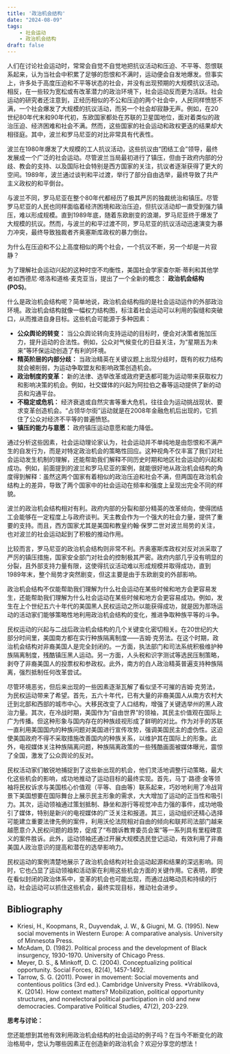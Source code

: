 ```yaml
---
title: '政治机会结构'
date: "2024-08-09"
tags:
    - 社会运动
    - 政治机会结构
draft: false
---
```


人们在讨论社会运动时，常常会自觉不自觉地把抗议活动和压迫、不平等、怨恨联系起来，认为当社会中积累了足够的怨恨和不满时，运动便会自发地爆发。但事实上，许多处于高度压迫和不平等状态的社会，并没有出现预期的大规模抗议活动。相反，在一些较为宽松或有改革潜力的政治环境下，社会运动反而更为活跃。社会运动的研究者还注意到，正经历相似的不公和压迫的两个社会中，人民同样愤怒不满，一个社会爆发了大规模的抗议活动，而另一个社会却寂静无声。例如，在20世纪80年代末和90年代初，东欧国家都处在苏联的卫星国地位，面对着类似的政治压迫、经济困难和社会不满。然而，这些国家的社会运动和政权更迭的结果却大相径庭。其中，波兰和罗马尼亚的对比非常具有代表性。

波兰在1980年爆发了大规模的工人抗议活动，这些抗议由“团结工会”领导，最终发展成一个广泛的社会运动。尽管波兰当局最初进行了镇压，但由于政府内部的分歧、教会的支持、以及国际社会特别是西方国家的关注，抗议者逐渐获得了更大的空间。1989年，波兰通过谈判和平过渡，举行了部分自由选举，最终导致了共产主义政权的和平倒台。

与波兰不同，罗马尼亚在整个80年代都经历了极其严厉的独裁统治和镇压。尽管罗马尼亚的人民也同样面临着经济困境和政治压迫，但抗议活动却一直受到强力镇压，难以形成规模。直到1989年底，随着东欧剧变的浪潮，罗马尼亚终于爆发了大规模的抗议。然而，与波兰的和平过渡不同，罗马尼亚的抗议活动迅速演变为暴力冲突，最终导致独裁者齐奥塞斯库政权的暴力倒台。

为什么在压迫和不公上高度相似的两个社会，一个抗议不断，另一个却是一片寂静？

为了理解社会运动兴起的这种时空不均衡性，美国社会学家查尔斯·蒂利和其他学者如西德尼·塔洛和道格·麦克亚当，提出了一个全新的概念： **政治机会结构 (POS)**。

什么是政治机会结构呢？简单地说，政治机会结构指的是社会运动运作的外部政治环境。政治机会结构就像一幅权力结构图，标注着社会运动可以利用的裂缝和突破口，从而推进自身目标。这些机会可能源于多种因素：

* **公众舆论的转变：** 当公众舆论转向支持运动的目标时，便会对决策者施加压力，提升运动的合法性。例如，公众对气候变化的日益关注，为“星期五为未来”等环保运动创造了有利的环境。
* **精英阶层的内部分歧：** 当政治精英在关键议题上出现分歧时，既有的权力结构就会被削弱，为运动争取盟友和影响政策创造机会。
* **政治制度的变革：**  新的法律、选举改革或政府更迭都可能为运动带来获取权力和影响决策的机会。例如，社交媒体的兴起为阿拉伯之春等运动提供了新的动员和沟通平台。
* **不稳定或危机：**  经济衰退或自然灾害等重大危机，往往会为运动挑战现状、要求变革创造机会。“占领华尔街”运动就是在2008年金融危机后出现的，它抓住了公众对经济不平等的普遍愤怒。
* **镇压的能力与意愿：** 政府镇压运动意愿和能力降低。


通过分析这些因素，社会运动理论家认为，社会运动并不单纯地是由怨恨和不满产生的自发行为，而是对特定政治机会的策略性回应。这种视角不仅丰富了我们对社会运动发生机制的理解，还能帮助我们解释不同历史时期和地区社会运动的兴起和成功。例如，前面提到的波兰和罗马尼亚的案例，就能很好地从政治机会结构的角度得到解释：虽然这两个国家有着相似的政治压迫和社会不满，但两国在政治机会结构上的差异，导致了两个国家中的社会运动在频率和强度上呈现出完全不同的样貌。

波兰的政治机会结构相对有利。政府内部的分裂和部分精英的改革倾向，使得团结工会能够在一定程度上与政府谈判。天主教会作为一个强大的社会力量，提供了重要的支持。而且，西方国家尤其是美国和教皇约翰·保罗二世对波兰局势的关注，也对波兰的社会运动起到了积极的推动作用。

比较而言，罗马尼亚的政治机会结构则非常不利。齐奥塞斯库政权对反对派采取了严厉的镇压措施，国家安全部门对社会的控制极其严密。政府内部几乎没有明显的分裂，且外部支持力量有限，这使得抗议活动难以形成规模并取得成功，直到1989年末，整个局势才突然剧变，但这主要是由于东欧剧变的外部影响。

政治机会结构不仅能帮助我们理解为什么社会运动在某些时候和地方会更容易发生，还能帮助我们理解为什么社会运动在某些时候和地方会更容易成功。例如，发生在上个世纪五六十年代的美国黑人民权运动之所以能获得成功，就是因为那场运动的活动家们能够策略性地利用政治机会结构的变化，推进争取种族平等的斗争。

民权运动的兴起与二战后政治机会结构的几个关键变化密切相关。在20世纪的大部分时间里，美国南方都在实行种族隔离制度——吉姆·克劳法。在这个时期，政治机会结构对非裔美国人是完全封闭的。一方面，执法部门和司法系统积极维护种族隔离制度，残酷镇压黑人运动。另一方面，人头税和识字测试等选民压制策略，剥夺了非裔美国人的投票权和参政权。此外，南方的白人政治精英普遍支持种族隔离，强烈抵制任何改革尝试。

尽管环境恶劣，但后来出现的一些因素逐渐瓦解了看似坚不可摧的吉姆·克劳法，为民权运动带来了希望。首先，五六十年代，已有大量的非裔美国人从南方农村大迁到北部和西部的城市中心。大移民改变了人口结构，增强了关键选举州的黑人政治力量。其次，在冷战时期，美国作为“自由世界”的领袖，其民主价值观在国际上广为传播。但这种形象与国内存在的种族歧视形成了鲜明的对比。作为对手的苏联一直利用美国国内的种族问题对美国进行宣传攻势，强调美国民主的虚伪性。这迫使美国政府不得不采取措施改善国内的种族关系，以维护其在国际上的形象。此外，电视媒体关注种族隔离问题，种族隔离政策的一些残酷画面被媒体曝光，震惊了全国，激发了公众舆论的反对。

民权活动家们敏锐地捕捉到了这些新出现的机会，他们灵活地调整行动策略，最大化这些机会的影响，成功地推动了运动目标的最终实现。首先，马丁·路德·金等领袖将民权诉求与美国核心价值观（平等、自由等）联系起来，巧妙地利用了冷战背景下美国想要在国际舞台上展示民主形象的需求，大大增加了运动的正当性和吸引力。其次，运动领袖通过策划抵制、静坐和游行等视觉冲击力强的事件，成功地吸引了媒体，特别是新兴的电视媒体的广泛关注和报道。其三，运动组织还精心选择可能建立重要法律先例的案件，利用沃伦法院相对自由的倾向和联邦司法部门越来越愿意介入民权问题的趋势，促成了“布朗诉教育委员会案”等一系列具有里程碑意义的案件胜诉。此外，运动领袖还通过开展大规模选民登记运动，有效利用了非裔美国人政治意识的提高和潜在的选举影响力。

民权运动的案例清楚地展示了政治机会结构对社会运动起源和结果的深远影响。同时，它也凸显了运动领袖和活动家在利用这些机会方面的关键作用。它表明，即使在看似封闭的政治体系中，变革的机会也可能出现，而通过战略动员和持续的行动，社会运动可以抓住这些机会，最终实现目标，推动社会进步。

## Bibliography

* Kriesi, H., Koopmans, R., Duyvendak, J. W., & Giugni, M. G. (1995). New social movements in Western Europe: A comparative analysis. University of Minnesota Press.
* McAdam, D. (1982). Political process and the development of Black insurgency, 1930-1970. University of Chicago Press.
* Meyer, D. S., & Minkoff, D. C. (2004). Conceptualizing political opportunity. Social Forces, 82(4), 1457-1492.
* Tarrow, S. G. (2011). Power in movement: Social movements and contentious politics (3rd ed.). Cambridge University Press.
*Vráblíková, K. (2014). How context matters? Mobilization, political opportunity structures, and nonelectoral political participation in old and new democracies. Comparative Political Studies, 47(2), 203-229.

**思考与讨论：**

您还能想到其他有效利用政治机会结构的社会运动的例子吗？在当今不断变化的政治格局中，您认为哪些因素正在创造新的政治机会？欢迎分享您的想法！
